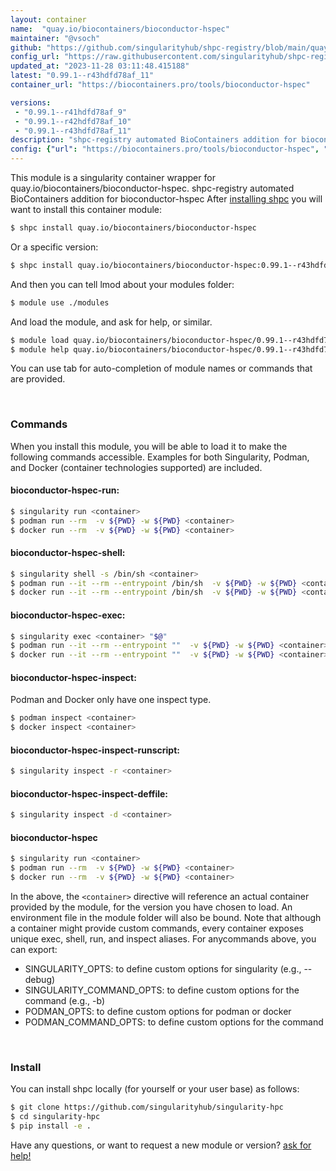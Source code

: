```yaml
---
layout: container
name:  "quay.io/biocontainers/bioconductor-hspec"
maintainer: "@vsoch"
github: "https://github.com/singularityhub/shpc-registry/blob/main/quay.io/biocontainers/bioconductor-hspec/container.yaml"
config_url: "https://raw.githubusercontent.com/singularityhub/shpc-registry/main/quay.io/biocontainers/bioconductor-hspec/container.yaml"
updated_at: "2023-11-28 03:11:48.415188"
latest: "0.99.1--r43hdfd78af_11"
container_url: "https://biocontainers.pro/tools/bioconductor-hspec"

versions:
 - "0.99.1--r41hdfd78af_9"
 - "0.99.1--r42hdfd78af_10"
 - "0.99.1--r43hdfd78af_11"
description: "shpc-registry automated BioContainers addition for bioconductor-hspec"
config: {"url": "https://biocontainers.pro/tools/bioconductor-hspec", "maintainer": "@vsoch", "description": "shpc-registry automated BioContainers addition for bioconductor-hspec", "latest": {"0.99.1--r43hdfd78af_11": "sha256:fc9183d34c127df4660fb88f7d799ffa40b58d65cd1475c2bcc0acfe6f97d184"}, "tags": {"0.99.1--r41hdfd78af_9": "sha256:2774d752de3e1a314713df4bc7c916e3877025bb588a1ef2d78f2444f40bbaf8", "0.99.1--r42hdfd78af_10": "sha256:8b0e2abf3803feff6b8b712653c16086e56b3a93ba218db15ceb0550022db38e", "0.99.1--r43hdfd78af_11": "sha256:fc9183d34c127df4660fb88f7d799ffa40b58d65cd1475c2bcc0acfe6f97d184"}, "docker": "quay.io/biocontainers/bioconductor-hspec"}
---
```


This module is a singularity container wrapper for quay.io/biocontainers/bioconductor-hspec.
shpc-registry automated BioContainers addition for bioconductor-hspec
After [installing shpc](#install) you will want to install this container module:


```bash
$ shpc install quay.io/biocontainers/bioconductor-hspec
```

Or a specific version:

```bash
$ shpc install quay.io/biocontainers/bioconductor-hspec:0.99.1--r43hdfd78af_11
```

And then you can tell lmod about your modules folder:

```bash
$ module use ./modules
```

And load the module, and ask for help, or similar.

```bash
$ module load quay.io/biocontainers/bioconductor-hspec/0.99.1--r43hdfd78af_11
$ module help quay.io/biocontainers/bioconductor-hspec/0.99.1--r43hdfd78af_11
```

You can use tab for auto-completion of module names or commands that are provided.

<br>

### Commands

When you install this module, you will be able to load it to make the following commands accessible.
Examples for both Singularity, Podman, and Docker (container technologies supported) are included.

#### bioconductor-hspec-run:

```bash
$ singularity run <container>
$ podman run --rm  -v ${PWD} -w ${PWD} <container>
$ docker run --rm  -v ${PWD} -w ${PWD} <container>
```

#### bioconductor-hspec-shell:

```bash
$ singularity shell -s /bin/sh <container>
$ podman run --it --rm --entrypoint /bin/sh  -v ${PWD} -w ${PWD} <container>
$ docker run --it --rm --entrypoint /bin/sh  -v ${PWD} -w ${PWD} <container>
```

#### bioconductor-hspec-exec:

```bash
$ singularity exec <container> "$@"
$ podman run --it --rm --entrypoint ""  -v ${PWD} -w ${PWD} <container> "$@"
$ docker run --it --rm --entrypoint ""  -v ${PWD} -w ${PWD} <container> "$@"
```

#### bioconductor-hspec-inspect:

Podman and Docker only have one inspect type.

```bash
$ podman inspect <container>
$ docker inspect <container>
```

#### bioconductor-hspec-inspect-runscript:

```bash
$ singularity inspect -r <container>
```

#### bioconductor-hspec-inspect-deffile:

```bash
$ singularity inspect -d <container>
```



#### bioconductor-hspec

```bash
$ singularity run <container>
$ podman run --rm  -v ${PWD} -w ${PWD} <container>
$ docker run --rm  -v ${PWD} -w ${PWD} <container>
```


In the above, the `<container>` directive will reference an actual container provided
by the module, for the version you have chosen to load. An environment file in the
module folder will also be bound. Note that although a container
might provide custom commands, every container exposes unique exec, shell, run, and
inspect aliases. For anycommands above, you can export:

 - SINGULARITY_OPTS: to define custom options for singularity (e.g., --debug)
 - SINGULARITY_COMMAND_OPTS: to define custom options for the command (e.g., -b)
 - PODMAN_OPTS: to define custom options for podman or docker
 - PODMAN_COMMAND_OPTS: to define custom options for the command

<br>

### Install

You can install shpc locally (for yourself or your user base) as follows:

```bash
$ git clone https://github.com/singularityhub/singularity-hpc
$ cd singularity-hpc
$ pip install -e .
```

Have any questions, or want to request a new module or version? [ask for help!](https://github.com/singularityhub/singularity-hpc/issues)